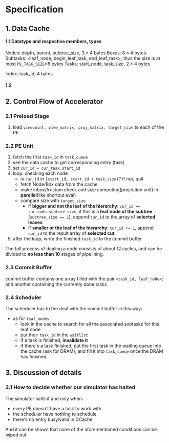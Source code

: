 # Specification

## 1. Data Cache

#### 1.1 Datatype and respective members, types

Nodes: depth, parent, subtree_size, $3\times 4$ bytes
Boxes: $8\times 4$ bytes
Subtasks: <leaf_node, begin_leaf_task, end_leaf_task>, thus the size is at most `PE_TASK_SIZE`$\times 8$ bytes
Tasks: start_node, task_size, $2\times 4$ bytes

Index: task_id, $4$ bytes

#### 1.2 

## 2. Control Flow of Accelerator

### 2.1 Preload Stage

1. load `viewpoint, view_matrix, proj_matrix, target_size` to each of the PE

### 2.2 PE Unit

1. fetch the first `task_id` in `task_queue`
2. see the data cache to get corresponding entry (task)
3. set `cur_id = cur_task.start_id`
4. loop: checking each node
    - is `cur_id` in ``[start_id, start_id + task_size)``? if not, quit
    - fetch Node/Box data from the cache
    - make inbox/frustum check and size computing(projection unit) in **parellel**(like shortcut eval)
    - compare size with `target_size`
        - if **bigger and not the leaf of the hierarchy**: `cur_id += cur_node.subtree_size`, if this is a **leaf node of the subtree** (`subtree_size == 1`), append `cur_id` to the array of **selected leaves**
        - if **smaller or the leaf of the hierarchy**: `cur_id += 1`, append `cur_id` to the result array of **selected cut**
5. after the loop, write the finished `task_id` to the commit buffer

The full process of dealing a node consists of about 12 cycles, and can be divided to **no less than 10** stages of pipelining.

### 2.3 Commit Buffer

commit buffer contains one array filled with the pair `<task_id, leaf_node>`; and another containing the currently done tasks

### 2.4 Scheduler

The scheduler has to the deal with the commit buffer in this way:

- as for `leaf_nodes`
    - look in the cache to search for all the associated subtasks for this leaf node
    - put their `task_id` in the `waitlist`
    - if a task is finished, **invalidate it**
    - if there's a task finished, put the first task in the waiting queue into the cache (ask for DRAM), and fill it into `task_queue` once the DRAM has finished.

## 3. Discussion of details

### 3.1 How to decide whether our simulator has halted

The simulator halts if and only when:

- every PE doesn't have a task to work with
- the scheduler have nothing to schedule
- there's no entry busy/valid in DCache

And it can be shown that none of the aforementioned conditions can be wiped out.




